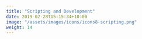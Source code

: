 ```yaml
---
title: "Scripting and Development"
date: 2019-02-28T15:15:34+10:00
image: "/assets/images/icons/icons8-scripting.png"
weight: 14
---
```


 